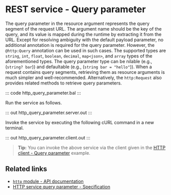 # REST service - Query parameter

The query parameter in the resource argument represents the query segment of the request URL. The argument name should be the key of the query, and its value is mapped during the runtime by extracting it from the URL. Except for resolving ambiguity with the default payload parameter, no additional annotation is required for the query parameter. However, the `@http:Query` annotation can be used in such cases. The supported types are `string`, `int`, `float`, `boolean`, `decimal`, `map<json>`, and `array` types of the aforementioned types. The query parameter type can be nilable (e.g., (`string? bar`)) and defaultable (e.g., (`string bar = "hello"`)). When a request contains query segments, retrieving them as resource arguments is much simpler and well-recommended. Alternatively, the `http:Request` also provides related methods to retrieve query parameters.

::: code http_query_parameter.bal :::

Run the service as follows.

::: out http_query_parameter.server.out :::

Invoke the service by executing the following cURL command in a new terminal.

::: out http_query_parameter.client.out :::

>**Tip:** You can invoke the above service via the client given in the [HTTP client - Query parameter](/learn/by-example/http-client-query-parameter/) example.

## Related links
- [`http` module - API documentation](https://lib.ballerina.io/ballerina/http/latest/)
- [HTTP service query parameter - Specification](/spec/http/#2343-query-parameter)
